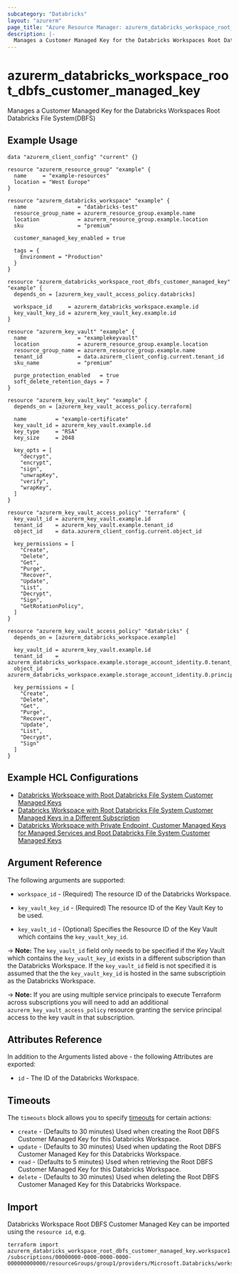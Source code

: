 ```yaml
---
subcategory: "Databricks"
layout: "azurerm"
page_title: "Azure Resource Manager: azurerm_databricks_workspace_root_dbfs_customer_managed_key"
description: |-
  Manages a Customer Managed Key for the Databricks Workspaces Root Databricks File System(DBFS)
---
```


# azurerm_databricks_workspace_root_dbfs_customer_managed_key

Manages a Customer Managed Key for the Databricks Workspaces Root Databricks File System(DBFS)

## Example Usage

```hcl
data "azurerm_client_config" "current" {}

resource "azurerm_resource_group" "example" {
  name     = "example-resources"
  location = "West Europe"
}

resource "azurerm_databricks_workspace" "example" {
  name                = "databricks-test"
  resource_group_name = azurerm_resource_group.example.name
  location            = azurerm_resource_group.example.location
  sku                 = "premium"

  customer_managed_key_enabled = true

  tags = {
    Environment = "Production"
  }
}

resource "azurerm_databricks_workspace_root_dbfs_customer_managed_key" "example" {
  depends_on = [azurerm_key_vault_access_policy.databricks]

  workspace_id     = azurerm_databricks_workspace.example.id
  key_vault_key_id = azurerm_key_vault_key.example.id
}

resource "azurerm_key_vault" "example" {
  name                = "examplekeyvault"
  location            = azurerm_resource_group.example.location
  resource_group_name = azurerm_resource_group.example.name
  tenant_id           = data.azurerm_client_config.current.tenant_id
  sku_name            = "premium"

  purge_protection_enabled   = true
  soft_delete_retention_days = 7
}

resource "azurerm_key_vault_key" "example" {
  depends_on = [azurerm_key_vault_access_policy.terraform]

  name         = "example-certificate"
  key_vault_id = azurerm_key_vault.example.id
  key_type     = "RSA"
  key_size     = 2048

  key_opts = [
    "decrypt",
    "encrypt",
    "sign",
    "unwrapKey",
    "verify",
    "wrapKey",
  ]
}

resource "azurerm_key_vault_access_policy" "terraform" {
  key_vault_id = azurerm_key_vault.example.id
  tenant_id    = azurerm_key_vault.example.tenant_id
  object_id    = data.azurerm_client_config.current.object_id

  key_permissions = [
    "Create",
    "Delete",
    "Get",
    "Purge",
    "Recover",
    "Update",
    "List",
    "Decrypt",
    "Sign",
    "GetRotationPolicy",
  ]
}

resource "azurerm_key_vault_access_policy" "databricks" {
  depends_on = [azurerm_databricks_workspace.example]

  key_vault_id = azurerm_key_vault.example.id
  tenant_id    = azurerm_databricks_workspace.example.storage_account_identity.0.tenant_id
  object_id    = azurerm_databricks_workspace.example.storage_account_identity.0.principal_id

  key_permissions = [
    "Create",
    "Delete",
    "Get",
    "Purge",
    "Recover",
    "Update",
    "List",
    "Decrypt",
    "Sign"
  ]
}
```

## Example HCL Configurations

* [Databricks Workspace with Root Databricks File System Customer Managed Keys](https://github.com/hashicorp/terraform-provider-azurerm/tree/main/examples/databricks/customer-managed-key/dbfs)
* [Databricks Workspace with Root Databricks File System Customer Managed Keys in a Different Subscription](https://github.com/hashicorp/terraform-provider-azurerm/tree/main/examples/databricks/customer-managed-key/dbfs-cross-subscription)
* [Databricks Workspace with Private Endpoint, Customer Managed Keys for Managed Services and Root Databricks File System Customer Managed Keys](https://github.com/hashicorp/terraform-provider-azurerm/tree/main/examples/private-endpoint/databricks/managed-services)

## Argument Reference

The following arguments are supported:

* `workspace_id` - (Required) The resource ID of the Databricks Workspace.

* `key_vault_key_id` - (Required) The resource ID of the Key Vault Key to be used.

* `key_vault_id` - (Optional) Specifies the Resource ID of the Key Vault which contains the `key_vault_key_id`.

-> **Note:** The `key_vault_id` field only needs to be specified if the Key Vault which contains the `key_vault_key_id` exists in a different subscription than the Databricks Workspace. If the `key_vault_id` field is not specified it is assumed that the the `key_vault_key_id` is hosted in the same subscriptioin as the Databricks Workspace.

-> **Note:** If you are using multiple service principals to execute Terraform across subscriptions you will need to add an additional `azurerm_key_vault_access_policy` resource granting the service principal access to the key vault in that subscription.

## Attributes Reference

In addition to the Arguments listed above - the following Attributes are exported:

* `id` - The ID of the Databricks Workspace.

## Timeouts

The `timeouts` block allows you to specify [timeouts](https://www.terraform.io/language/resources/syntax#operation-timeouts) for certain actions:

* `create` - (Defaults to 30 minutes) Used when creating the Root DBFS Customer Managed Key for this Databricks Workspace.
* `update` - (Defaults to 30 minutes) Used when updating the Root DBFS Customer Managed Key for this Databricks Workspace.
* `read` - (Defaults to 5 minutes) Used when retrieving the Root DBFS Customer Managed Key for this Databricks Workspace.
* `delete` - (Defaults to 30 minutes) Used when deleting the Root DBFS Customer Managed Key for this Databricks Workspace.

## Import

Databricks Workspace Root DBFS Customer Managed Key can be imported using the `resource id`, e.g.

```shell
terraform import azurerm_databricks_workspace_root_dbfs_customer_managed_key.workspace1 /subscriptions/00000000-0000-0000-0000-000000000000/resourceGroups/group1/providers/Microsoft.Databricks/workspaces/workspace1
```
